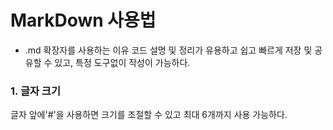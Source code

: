 # MarkDown 사용법
+ .md 확장자를 사용하는 이유
코드 설명 및 정리가 유용하고 쉽고 빠르게 저장 및 공유할 수 있고, 특정 도구없이 작성이 가능하다.

### 1. 글자 크기
글자 앞에'#'을 사용하면 크기를 조절할 수 있고 최대 6개까지 사용 가능하다.

